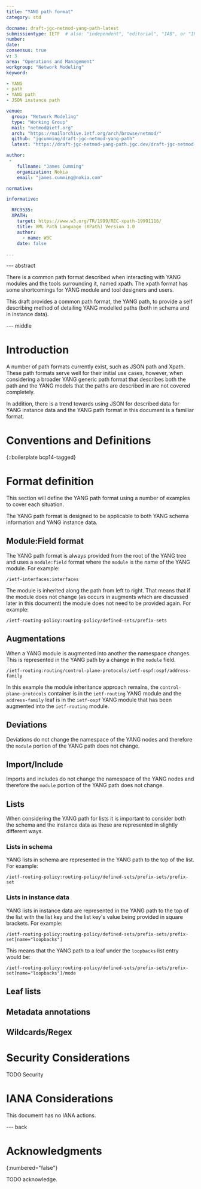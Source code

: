 ```yaml
---
title: "YANG path format"
category: std

docname: draft-jgc-netmod-yang-path-latest
submissiontype: IETF  # also: "independent", "editorial", "IAB", or "IRTF"
number:
date:
consensus: true
v: 3
area: "Operations and Management"
workgroup: "Network Modeling"
keyword:

- YANG
- path
- YANG path
- JSON instance path

venue:
  group: "Network Modeling"
  type: "Working Group"
  mail: "netmod@ietf.org"
  arch: "https://mailarchive.ietf.org/arch/browse/netmod/"
  github: "jgcumming/draft-jgc-netmod-yang-path"
  latest: "https://draft-jgc-netmod-yang-path.jgc.dev/draft-jgc-netmod-yang-path.html"

author:
 -
    fullname: "James Cumming"
    organization: Nokia
    email: "james.cumming@nokia.com"

normative:

informative:

  RFC9535:
  XPATH:
    target: https://www.w3.org/TR/1999/REC-xpath-19991116/
    title: XML Path Language (XPath) Version 1.0
    author:
      - name: W3C
    date: false

...
```


--- abstract

There is a common path format described when interacting with YANG
modules and the tools surrounding it, named xpath.  The xpath format
has some shortcomings for YANG module and tool designers and users.

This draft provides a common path format, the YANG path, to
provide a self describing method of detailing YANG modelled paths
(both in schema and in instance data).

--- middle

# Introduction

A number of path formats currently exist, such as JSON path and Xpath.
These path formats serve well for their initial use cases, however,
when considering a broader YANG generic path format that describes both
the path and the YANG models that the paths are described in are not covered
completely.

In addition, there is a trend towards using JSON for described data for YANG
instance data and the YANG path format in this document is a familiar format.

# Conventions and Definitions

{::boilerplate bcp14-tagged}

# Format definition

This section will define the YANG path format using a number of examples to cover
each situation.

The YANG path format is designed to be applicable to both YANG schema information
and YANG instance data.

## Module:Field format

The YANG path format is always provided from the root of the YANG tree and uses
a `module:field` format where the `module` is the name of the YANG module.  For
example:

```
/ietf-interfaces:interfaces
```

The module is inherited along the path from left to right.  That means that if
the module does not change (as occurs in augments which are discussed later in this
document) the module does not need to be provided again.  For example:

```
/ietf-routing-policy:routing-policy/defined-sets/prefix-sets
```

## Augmentations

When a YANG module is augmented into another the namespace changes.  This is represented
in the YANG path by a change in the `module` field.

```
/ietf-routing:routing/control-plane-protocols/ietf-ospf:ospf/address-family
```

In this example the module inheritance approach remains, the `control-plane-protocols` container
is in the `ietf-routing` YANG module and the `address-family` leaf is in the `ietf-ospf` YANG
module that has been augmented into the `ietf-routing` module.

## Deviations

Deviations do not change the namespace of the YANG nodes and therefore the `module`
portion of the YANG path does not change.

## Import/Include

Imports and includes do not change the namespace of the YANG nodes and therefore the `module`
portion of the YANG path does not change.

## Lists

When considering the YANG path for lists it is important to consider both the schema
and the instance data as these are represented in slightly different ways.

### Lists in schema

YANG lists in schema are represented in the YANG path to the top of the list.  For example:

```
/ietf-routing-policy:routing-policy/defined-sets/prefix-sets/prefix-set
```

### Lists in instance data

YANG lists in instance data are represented in the YANG path to the top of the list with the
list key and the list key's value being provided in square brackets.  For example:

```
/ietf-routing-policy:routing-policy/defined-sets/prefix-sets/prefix-set[name="loopbacks"]
```

This means that the YANG path to a leaf under the `loopbacks` list entry would be:

```
/ietf-routing-policy:routing-policy/defined-sets/prefix-sets/prefix-set[name="loopbacks"]/mode
```


## Leaf lists

## Metadata annotations

## Wildcards/Regex



# Security Considerations

TODO Security


# IANA Considerations

This document has no IANA actions.


--- back

# Acknowledgments
{:numbered="false"}

TODO acknowledge.
